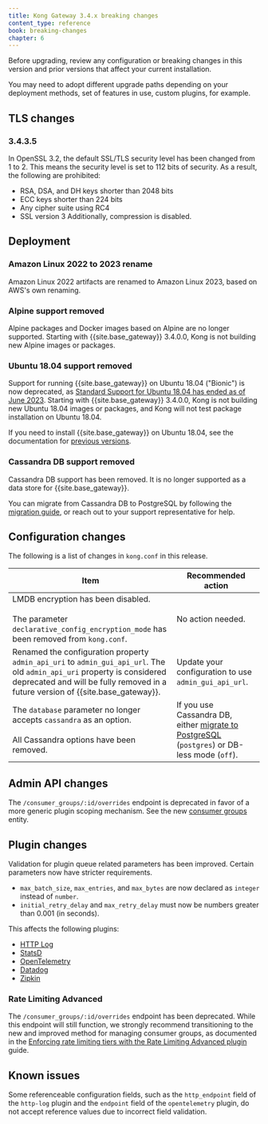 ```yaml
---
title: Kong Gateway 3.4.x breaking changes
content_type: reference
book: breaking-changes
chapter: 6
---
```


Before upgrading, review any configuration or breaking changes in this version and prior versions that
affect your current installation.

You may need to adopt different upgrade paths depending on your deployment methods, set of features in use,
custom plugins, for example.

## TLS changes

### 3.4.3.5
In OpenSSL 3.2, the default SSL/TLS security level has been changed from 1 to 2.
This means the security level is set to 112 bits of security. 
As a result, the following are prohibited:
* RSA, DSA, and DH keys shorter than 2048 bits
* ECC keys shorter than 224 bits
* Any cipher suite using RC4
* SSL version 3
Additionally, compression is disabled.

## Deployment

### Amazon Linux 2022 to 2023 rename

Amazon Linux 2022 artifacts are renamed to Amazon Linux 2023, based on AWS's own renaming.

### Alpine support removed

Alpine packages and Docker images based on Alpine are no longer supported.
Starting with {{site.base_gateway}} 3.4.0.0, Kong is not building new Alpine images or packages.

### Ubuntu 18.04 support removed 

Support for running {{site.base_gateway}} on Ubuntu 18.04 ("Bionic") is now deprecated,
as [Standard Support for Ubuntu 18.04 has ended as of June 2023](https://wiki.ubuntu.com/Releases).
Starting with {{site.base_gateway}} 3.4.0.0, Kong is not building new Ubuntu 18.04
images or packages, and Kong will not test package installation on Ubuntu 18.04.

If you need to install {{site.base_gateway}} on Ubuntu 18.04, see the documentation for
[previous versions](/gateway/3.3.x/install/linux/ubuntu/).

### Cassandra DB support removed

Cassandra DB support has been removed. It is no longer supported as a data store for {{site.base_gateway}}. 

You can migrate from Cassandra DB to PostgreSQL by following the [migration guide](/gateway/{{page.release}}/migrate-cassandra-to-postgres/), 
or reach out to your support representative for help.

## Configuration changes

The following is a list of changes in `kong.conf` in this release.

Item | Recommended action
-----|-------------------
LMDB encryption has been disabled. <br><br> The parameter `declarative_config_encryption_mode` has been removed from `kong.conf`. | No action needed.
Renamed the configuration property `admin_api_uri` to `admin_gui_api_url`. The old `admin_api_uri` property is considered deprecated and will be fully removed in a future version of {{site.base_gateway}}. |  Update your configuration to use `admin_gui_api_url`.
The `database` parameter no longer accepts `cassandra` as an option. <br><br> All Cassandra options have been removed. | If you use Cassandra DB, either [migrate to PostgreSQL](/gateway/{{page.release}}/migrate-cassandra-to-postgres/) (`postgres`) or DB-less mode (`off`).

## Admin API changes

The `/consumer_groups/:id/overrides` endpoint is deprecated in favor of a more generic plugin scoping mechanism. 
See the new [consumer groups](/gateway/api/admin-ee/3.4.0.x/#/consumer_groups/get-consumer_groups) entity.

## Plugin changes

Validation for plugin queue related parameters has been improved. Certain parameters now have stricter requirements.
* `max_batch_size`, `max_entries`, and `max_bytes` are now declared as `integer` instead of `number`. 
* `initial_retry_delay` and `max_retry_delay` must now be numbers greater than 0.001 (in seconds).

This affects the following plugins:
  * [HTTP Log](/hub/kong-inc/http-log/)
  * [StatsD](/hub/kong-inc/statsd/) 
  * [OpenTelemetry](/hub/kong-inc/opentelemetry/)
  * [Datadog](/hub/kong-inc/datadog/)
  * [Zipkin](/hub/kong-inc/zipkin/)

### Rate Limiting Advanced

The `/consumer_groups/:id/overrides` endpoint has been deprecated. While this endpoint will still function, we strongly recommend transitioning to the new and improved method for managing consumer groups, as documented in the [Enforcing rate limiting tiers with the Rate Limiting Advanced plugin](/hub/kong-inc/rate-limiting-advanced/how-to/) guide. 

## Known issues

Some referenceable configuration fields, such as the `http_endpoint` field
of the `http-log` plugin and the `endpoint` field of the `opentelemetry` plugin,
do not accept reference values due to incorrect field validation.
